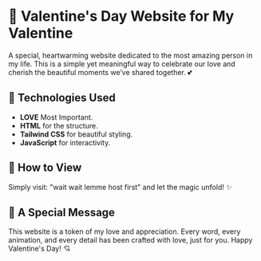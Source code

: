 # 💖 Valentine's Day Website for My Valentine

A special, heartwarming website dedicated to the most amazing person in my life. This is a simple yet meaningful way to celebrate our love and cherish the beautiful moments we’ve shared together. 💕

## 🚀 Technologies Used

- **LOVE** Most Important.
- **HTML** for the structure.
- **Tailwind CSS** for beautiful styling.
- **JavaScript** for interactivity.

## 💝 How to View

Simply visit: "wait wait lemme host first" and let the magic unfold! ✨

## 🎁 A Special Message

This website is a token of my love and appreciation. Every word, every animation, and every detail has been crafted with love, just for you. Happy Valentine's Day! 💘
